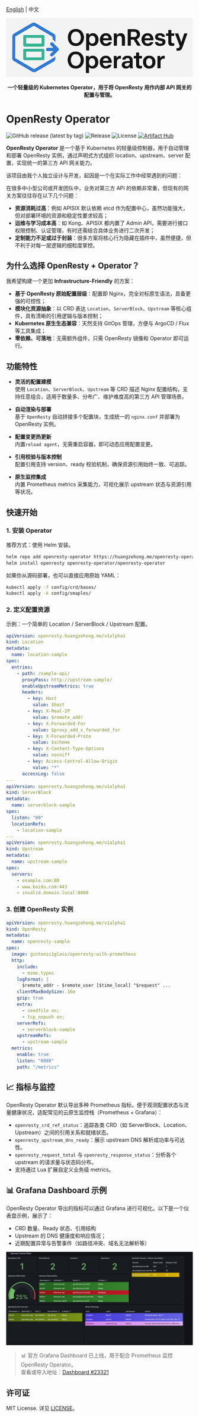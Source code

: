[English](./README.md) | 中文
<p align="center">
  <img src="./docs/images/logo-tight.png" alt="OpenResty Operator Logo">
</p>
<p align="center">
  <b>一个轻量级的 Kubernetes Operator，用于将 OpenResty 用作内部 API 网关的配置与管理。</b>
</p>

# OpenResty Operator

![GitHub release (latest by tag)](https://img.shields.io/github/v/tag/zehonghuang/openresty-operator?label=release)
![Release](https://github.com/zehonghuang/openresty-operator/actions/workflows/release.yaml/badge.svg)
![License](https://img.shields.io/badge/license-MIT-blue)
[![Artifact Hub](https://img.shields.io/endpoint?url=https://artifacthub.io/badge/repository/openresty-operator)](https://artifacthub.io/packages/search?repo=openresty-operator)

**OpenResty Operator** 是一个基于 Kubernetes 的轻量级控制器，用于自动管理和部署 OpenResty 实例，通过声明式方式组织 location、upstream、server 配置，实现统一的第三方 API 网关能力。

该项目由我个人独立设计与开发，起因是一个在实际工作中经常遇到的问题：

在很多中小型公司或开发团队中，业务对第三方 API 的依赖非常重，但现有的网关方案往往存在以下几个问题：

- **资源消耗过高**：例如 APISIX 默认依赖 etcd 作为配置中心，虽然功能强大，但对部署环境的资源和稳定性要求较高；
- **运维与学习成本高**：如 Kong、APISIX 都内置了 Admin API，需要进行接口权限控制、认证管理，有时还需结合具体业务进行二次开发；
- **定制能力不足或过于封装**：很多方案将核心行为隐藏在插件中，虽然便捷，但不利于对每一层逻辑的细粒度掌控。

## 为什么选择 OpenResty + Operator？

我希望构建一个更加 **Infrastructure-Friendly** 的方案：

- **基于 OpenResty 原始配置层级**：配置即 Nginx，完全对标原生语法，具备更强的可控性；
- **模块化资源抽象**：以 CRD 表达 `Location`、`ServerBlock`、`Upstream` 等核心组件，具有清晰的引用逻辑与版本控制；
- **Kubernetes 原生生态兼容**：天然支持 GitOps 管理，方便与 ArgoCD / Flux 等工具集成；
- **零依赖、可落地**：无需额外组件，只需 OpenResty 镜像和 Operator 即可运行。

## 功能特性

- **灵活的配置建模**  
  使用 `Location`、`ServerBlock`、`Upstream` 等 CRD 描述 Nginx 配置结构，支持任意组合，适用于数量多、分布广、维护难度高的第三方 API 管理场景。

- **自动渲染与部署**  
  基于 `OpenResty` 自动拼接多个配置块，生成统一的 `nginx.conf` 并部署为 OpenResty 实例。

- **配置变更热更新**  
  内置`reload agent`，无需重启容器，即可动态应用配置变更。

- **引用校验与版本控制**  
  配置引用支持 version、ready 校验机制，确保资源引用始终一致、可追踪。

- **原生监控集成**  
  内置 Prometheus metrics 采集能力，可视化展示 upstream 状态与资源引用等状况。

## 快速开始

### 1. 安装 Operator

推荐方式：使用 Helm 安装。

```bash
helm repo add openresty-operator https://huangzehong.me/openresty-operator
helm install openresty openresty-operator/openresty-operator
```

如果你从源码部署，也可以直接应用原始 YAML：

```bash
kubectl apply -f config/crd/bases/
kubectl apply -k config/smaples/
```

### 2. 定义配置资源

示例：一个简单的 Location / ServerBlock / Upstream 配置。

```yaml
apiVersion: openresty.huangzehong.me/v1alpha1
kind: Location
metadata:
  name: location-sample
spec:
  entries:
    - path: /sample-api/
      proxyPass: http://upstream-sample/
      enableUpstreamMetrics: true
      headers:
        - key: Host
          value: $host
        - key: X-Real-IP
          value: $remote_addr
        - key: X-Forwarded-For
          value: $proxy_add_x_forwarded_for
        - key: X-Forwarded-Proto
          value: $scheme
        - key: X-Content-Type-Options
          value: nosniff
        - key: Access-Control-Allow-Origin
          value: "*"
      accessLog: false
---
apiVersion: openresty.huangzehong.me/v1alpha1
kind: ServerBlock
metadata:
  name: serverblock-sample
spec:
  listen: "80"
  locationRefs:
    - location-sample
---
apiVersion: openresty.huangzehong.me/v1alpha1
kind: Upstream
metadata:
  name: upstream-sample
spec:
  servers:
    - example.com:80
    - www.baidu.com:443
    - invalid.domain.local:8080
```

### 3. 创建 OpenResty 实例

```yaml
apiVersion: openresty.huangzehong.me/v1alpha1
kind: OpenResty
metadata:
  name: openresty-sample
spec:
  image: gintonic1glass/openresty:with-prometheus
  http:
    include:
      - mime.types
    logFormat: |
      $remote_addr - $remote_user [$time_local] "$request" ...
    clientMaxBodySize: 16m
    gzip: true
    extra:
      - sendfile on;
      - tcp_nopush on;
    serverRefs:
      - serverblock-sample
    upstreamRefs:
      - upstream-sample
  metrics:
    enable: true
    listen: "8080"
    path: "/metrics"
```

## 📈 指标与监控

OpenResty Operator 默认导出多种 Prometheus 指标，便于观测配置状态与流量健康状况，适配常见的云原生监控栈（Prometheus + Grafana）：

- `openresty_crd_ref_status`：追踪各类 CRD（如 ServerBlock、Location、Upstream）之间的引用关系和就绪状态。
- `openresty_upstream_dns_ready`：展示 upstream DNS 解析成功率与可达性。
- `openresty_request_total` 与 `openresty_response_status`：分析各个 upstream 的请求量与状态码分布。
- 支持通过 Lua 扩展自定义业务级 metrics。

## 📊 Grafana Dashboard 示例

OpenResty Operator 导出的指标可以通过 Grafana 进行可视化。以下是一个仪表盘示例，展示了：

- CRD 数量、Ready 状态、引用结构
- Upstream 的 DNS 健康度和响应情况；
- 近期配置异常与告警事件（如路径冲突、域名无法解析等）

![OpenResty Operator Grafana Dashboard](./docs/images/grafana-dashboard-01.png)

> 📊 官方 Grafana Dashboard 已上线，用于配合 Prometheus 监控 OpenResty Operator。  
> 查看或导入地址：[Dashboard #23321](https://grafana.com/grafana/dashboards/23321)

## 许可证

MIT License. 详见 [LICENSE](LICENSE)。
